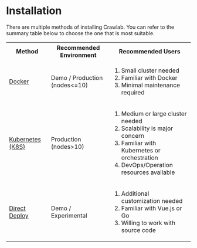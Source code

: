 # Installation

There are multiple methods of installing Crawlab. You can refer to the summary table below to choose the one that is
most suitable.

<table>
<tr>
<th>Method</th>
<th>Recommended Environment</th>
<th>Recommended Users</th>
</tr>

<tr>
<td><a href="/guide/installation/docker">Docker</a></td>
<td>Demo / Production (nodes<=10)</td>
<td>
<ol>
<li>Small cluster needed</li>
<li>Familiar with Docker</li>
<li>Minimal maintenance required</li>
</ol>
</td>
</tr>

<tr>
<td><a href="/guide/installation/kubernetes">Kubernetes (K8S)</a></td>
<td>Production (nodes>10)</td>
<td>
<ol>
<li>Medium or large cluster needed</li>
<li>Scalability is major concern</li>
<li>Familiar with Kubernetes or orchestration</li>
<li>DevOps/Operation resources available</li>
</ol>
</td>
</tr>

<tr>
<td><a href="/guide/installation/direct-deploy">Direct Deploy</a></td>
<td>Demo / Experimental</td>
<td>
<ol>
<li>Additional customization needed</li>
<li>Familiar with Vue.js or Go</li>
<li>Willing to work with source code</li>
</ol>
</td>
</tr>
</table>
